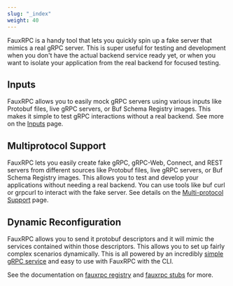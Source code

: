 ```yaml
---
slug: "_index"
weight: 40
---
```


FauxRPC is a handy tool that lets you quickly spin up a fake server that mimics a real gRPC server. This is super useful for testing and development when you don't have the actual backend service ready yet, or when you want to isolate your application from the real backend for focused testing.

## Inputs
FauxRPC allows you to easily mock gRPC servers using various inputs like Protobuf files, live gRPC servers, or Buf Schema Registry images. This makes it simple to test gRPC interactions without a real backend. See more on the [Inputs](/docs/server/inputs/) page.

## Multiprotocol Support
FauxRPC lets you easily create fake gRPC, gRPC-Web, Connect, and REST servers from different sources like Protobuf files, live gRPC servers, or Buf Schema Registry images. This allows you to test and develop your applications without needing a real backend. You can use tools like buf curl or grpcurl to interact with the fake server. See details on the [Multi-protocol Support](/docs/server/multi-protocol-support/) page.

## Dynamic Reconfiguration

FauxRPC allows you to send it protobuf descriptors and it will mimic the services contained within those descriptors. This allows you to set up fairly complex scenarios dynamically. This is all powered by an incredibly [simple gRPC service](https://github.com/sudorandom/fauxrpc/blob/main/proto/registry/v1/registry_service.proto) and easy to use with FauxRPC with the CLI.

See the documentation on [fauxrpc registry](/docs/server/fauxrpc-registry) and [fauxrpc stubs](/docs/server/fauxrpc-registry/) for more.